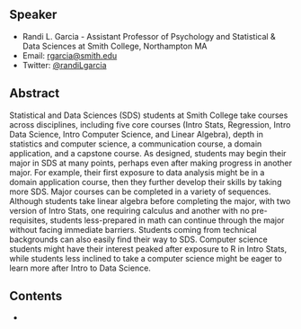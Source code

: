 ## Speaker

+ Randi L. Garcia - Assistant Professor of Psychology and Statistical & Data Sciences at Smith College, Northampton MA
+ Email: <rgarcia@smith.edu>
+ Twitter: [\@randiLgarcia](https://twitter.com/randiLgarcia)

## Abstract

	
Statistical and Data Sciences (SDS) students at Smith College take courses across disciplines, including five core courses (Intro Stats, Regression, Intro Data Science, Intro Computer Science, and Linear Algebra), depth in statistics and computer science, a communication course, a domain application, and a capstone course. As designed, students may begin their major in SDS at many points, perhaps even after making progress in another major. For example, their first exposure to data analysis might be in a domain application course, then they further develop their skills by taking more SDS. Major courses can be completed in a variety of sequences. Although students take linear algebra before completing the major, with two version of Intro Stats, one requiring calculus and another with no pre-requisites, students less-prepared in math can continue through the major without facing immediate barriers. Students coming from technical backgrounds can also easily find their way to SDS. Computer science students might have their interest peaked after exposure to R in Intro Stats, while students less inclined to take a computer science might be eager to learn more after Intro to Data Science.



## Contents

* 